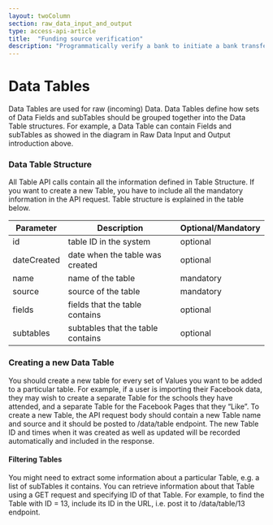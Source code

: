```yaml
---
layout: twoColumn
section: raw_data_input_and_output
type: access-api-article
title:  "Funding source verification"
description: "Programmatically verify a bank to initiate a bank transfer."
---
```


# Data Tables
  Data Tables are used for raw (incoming) Data. Data Tables define how sets of Data Fields and subTables should be grouped together into the Data Table structures. For example, a Data Table can contain Fields and subTables as showed in the diagram in Raw Data Input and Output introduction above.
  
### Data Table Structure
  
  All Table API calls contain all the information defined in Table Structure. If you want to create a new Table, you have to include all the mandatory information in the API request. Table structure is explained in the table below.

| Parameter   | Description                       | Optional/Mandatory |
|-------------|-----------------------------------|--------------------|
| id          | table ID in the system            | optional           |
| dateCreated | date when the table was created   | optional           |
| name        | name of the table                 | mandatory          |
| source      | source of the table               | mandatory          |
| fields      | fields that the table contains    | optional           |
| subtables   | subtables that the table contains | optional           |


### Creating a new Data Table

You should create a new table for every set of Values you want to be added to a particular table. For example, if a user is importing their Facebook data, they may wish to create a separate Table for the schools they have attended, and a separate Table for the Facebook Pages that they “Like”. To create a new Table, the API request body should contain a new Table name and source and it should be posted to /data/table endpoint. The new Table ID and times when it was created as well as updated will be recorded automatically and included in the response.


#### Filtering Tables

You might need to extract some information about a particular Table, e.g. a list of subTables it contains. You can retrieve information about that Table using a GET request and specifying ID of that Table. For example, to find the Table with ID = 13, include its ID in the URL, i.e. post it to /data/table/13 endpoint.

